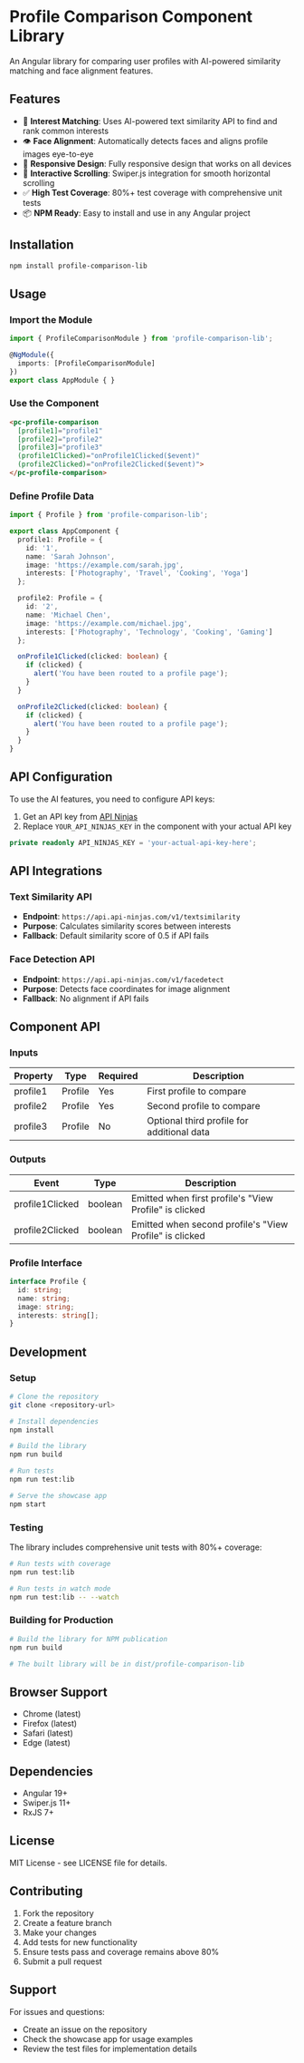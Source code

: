 # Profile Comparison Component Library

An Angular library for comparing user profiles with AI-powered similarity matching and face alignment features.

## Features

- 🎯 **Interest Matching**: Uses AI-powered text similarity API to find and rank common interests
- 👁️ **Face Alignment**: Automatically detects faces and aligns profile images eye-to-eye
- 📱 **Responsive Design**: Fully responsive design that works on all devices
- 🔄 **Interactive Scrolling**: Swiper.js integration for smooth horizontal scrolling
- ✅ **High Test Coverage**: 80%+ test coverage with comprehensive unit tests
- 📦 **NPM Ready**: Easy to install and use in any Angular project

## Installation

```bash
npm install profile-comparison-lib
```

## Usage

### Import the Module

```typescript
import { ProfileComparisonModule } from 'profile-comparison-lib';

@NgModule({
  imports: [ProfileComparisonModule]
})
export class AppModule { }
```

### Use the Component

```html
<pc-profile-comparison
  [profile1]="profile1"
  [profile2]="profile2"
  [profile3]="profile3"
  (profile1Clicked)="onProfile1Clicked($event)"
  (profile2Clicked)="onProfile2Clicked($event)">
</pc-profile-comparison>
```

### Define Profile Data

```typescript
import { Profile } from 'profile-comparison-lib';

export class AppComponent {
  profile1: Profile = {
    id: '1',
    name: 'Sarah Johnson',
    image: 'https://example.com/sarah.jpg',
    interests: ['Photography', 'Travel', 'Cooking', 'Yoga']
  };

  profile2: Profile = {
    id: '2',
    name: 'Michael Chen', 
    image: 'https://example.com/michael.jpg',
    interests: ['Photography', 'Technology', 'Cooking', 'Gaming']
  };

  onProfile1Clicked(clicked: boolean) {
    if (clicked) {
      alert('You have been routed to a profile page');
    }
  }

  onProfile2Clicked(clicked: boolean) {
    if (clicked) {
      alert('You have been routed to a profile page');
    }
  }
}
```

## API Configuration

To use the AI features, you need to configure API keys:

1. Get an API key from [API Ninjas](https://api.api-ninjas.com/)
2. Replace `YOUR_API_NINJAS_KEY` in the component with your actual API key

```typescript
private readonly API_NINJAS_KEY = 'your-actual-api-key-here';
```

## API Integrations

### Text Similarity API
- **Endpoint**: `https://api.api-ninjas.com/v1/textsimilarity`
- **Purpose**: Calculates similarity scores between interests
- **Fallback**: Default similarity score of 0.5 if API fails

### Face Detection API
- **Endpoint**: `https://api.api-ninjas.com/v1/facedetect`
- **Purpose**: Detects face coordinates for image alignment
- **Fallback**: No alignment if API fails

## Component API

### Inputs

| Property | Type | Required | Description |
|----------|------|----------|-------------|
| profile1 | Profile | Yes | First profile to compare |
| profile2 | Profile | Yes | Second profile to compare |
| profile3 | Profile | No | Optional third profile for additional data |

### Outputs

| Event | Type | Description |
|-------|------|-------------|
| profile1Clicked | boolean | Emitted when first profile's "View Profile" is clicked |
| profile2Clicked | boolean | Emitted when second profile's "View Profile" is clicked |

### Profile Interface

```typescript
interface Profile {
  id: string;
  name: string;
  image: string;
  interests: string[];
}
```

## Development

### Setup

```bash
# Clone the repository
git clone <repository-url>

# Install dependencies
npm install

# Build the library
npm run build

# Run tests
npm run test:lib

# Serve the showcase app
npm start
```

### Testing

The library includes comprehensive unit tests with 80%+ coverage:

```bash
# Run tests with coverage
npm run test:lib

# Run tests in watch mode
npm run test:lib -- --watch
```

### Building for Production

```bash
# Build the library for NPM publication
npm run build

# The built library will be in dist/profile-comparison-lib
```

## Browser Support

- Chrome (latest)
- Firefox (latest)
- Safari (latest)
- Edge (latest)

## Dependencies

- Angular 19+
- Swiper.js 11+
- RxJS 7+

## License

MIT License - see LICENSE file for details.

## Contributing

1. Fork the repository
2. Create a feature branch
3. Make your changes
4. Add tests for new functionality
5. Ensure tests pass and coverage remains above 80%
6. Submit a pull request

## Support

For issues and questions:
- Create an issue on the repository
- Check the showcase app for usage examples
- Review the test files for implementation details
